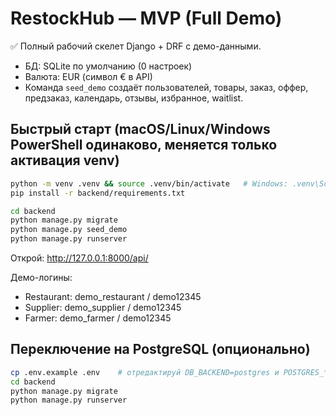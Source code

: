 # RestockHub — MVP (Full Demo)

✅ Полный рабочий скелет Django + DRF с демо-данными.
- БД: SQLite по умолчанию (0 настроек)
- Валюта: EUR (символ € в API)
- Команда `seed_demo` создаёт пользователей, товары, заказ, оффер, предзаказ, календарь, отзывы, избранное, waitlist.

## Быстрый старт (macOS/Linux/Windows PowerShell одинаково, меняется только активация venv)
```bash
python -m venv .venv && source .venv/bin/activate   # Windows: .venv\Scripts\Activate.ps1
pip install -r backend/requirements.txt

cd backend
python manage.py migrate
python manage.py seed_demo
python manage.py runserver
```

Открой: http://127.0.0.1:8000/api/

Демо-логины:
- Restaurant: demo_restaurant / demo12345
- Supplier:  demo_supplier  / demo12345
- Farmer:    demo_farmer    / demo12345

## Переключение на PostgreSQL (опционально)
```bash
cp .env.example .env    # отредактируй DB_BACKEND=postgres и POSTGRES_* переменные
cd backend
python manage.py migrate
python manage.py runserver
```
